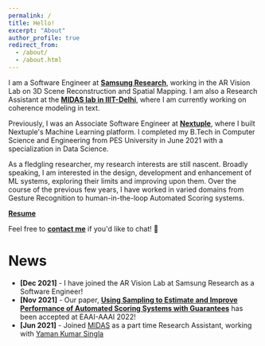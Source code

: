```yaml
---
permalink: /
title: Hello!
excerpt: "About"
author_profile: true
redirect_from: 
  - /about/
  - /about.html
---
```


<script src="quotes.js"></script>


I am a Software Engineer at [**Samsung Research**](https://www.research.samsung.com/), working in the AR Vision Lab on 3D Scene Reconstruction and Spatial Mapping. I am also a Research Assistant at the [**MIDAS lab in IIIT-Delhi**](http://midas.iiitd.edu.in/), where I am currently working on coherence modeling in text.

Previously, I was an Associate Software Engineer at [**Nextuple**](https://www.nextuple.com/), where I built Nextuple's Machine Learning platform. I completed my B.Tech in Computer Science and Engineering from PES University in June 2021 with a specialization in Data Science.

As a fledgling researcher, my research interests are still nascent. Broadly speaking, I am interested in the design, development and enhancement of ML systems, exploring their limits and improving upon them. Over the course of the previous few years, I have worked in varied domains from Gesture Recognition to human-in-the-loop Automated Scoring systems.

[**Resume**](files/resume.pdf)

Feel free to [**contact me**](mailto:sriramsk1999@gmail.com) if you'd like to chat! :wave: 

News
======

- **[Dec 2021]** - I have joined the AR Vision Lab at Samsung Research as a Software Engineer!
- **[Nov 2021]** - Our paper, [**Using Sampling to Estimate and Improve Performance of Automated Scoring Systems with Guarantees**](https://arxiv.org/abs/2111.08906) has been accepted at EAAI-AAAI 2022!
- **[Jun 2021]** - Joined [MIDAS](http://midas.iiitd.edu.in/) as a part time Research Assistant, working with [Yaman Kumar Singla](https://sites.google.com/view/yaman-kumar/home)
